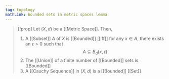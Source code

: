 ```yaml
---
tag: topology
mathLink: bounded sets in metric spaces lemma
---
```

>[!prop]
>Let $(X,d)$ be a [[Metric Space]]. Then,
>1. A [[Subset]] $A$ of $X$ is [[Bounded]] [[iff]] for any $x\in A$, there exists an $\epsilon>0$ such that $$A\subseteq B_{d}(x,\epsilon)$$
>2. The [[Union]] of a finite number of [[Bounded]] sets is [[Bounded]]
>3. A [[Cauchy Sequence]] in $(X,d)$ is a [[Bounded]] [[Set]]

